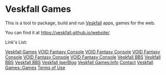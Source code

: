 # Veskfall Games
This is a tool to package, build and run [Veskfall](https://veskfall.itch.io/) apps, games for the web.

You can find it at https://veskfall.github.io/website/

Link's List:

[Veskfall Games](https://veskfall.github.io/website/)
[VOID Fantasy Console](veskfall.github.io/website/550e8400-e29b-41d4-a716-446655440000)
[VOID Fantasy Console](https://veskfall.github.io/website/550e8400-e29b-41d4-a716-446655440001)
[VOID Fantasy Console](https://veskfall.github.io/website/550e8400-e29b-41d4-a716-446655440002)
[VOID Fantasy Console](https://veskfall.github.io/website/550e8400-e29b-41d4-a716-446655440003)
[VOID Fantasy Console](https://veskfall.github.io/website/550e8400-e29b-41d4-a716-446655440004)
[Veskfall BBS](https://veskfall.github.io/website/550e8400-e29b-41d4-a716-446655440005)
[Veskfall BBS](https://veskfall.github.io/website/550e8400-e29b-41d4-a716-446655440006)
[Veskfall BBS](https://veskfall.github.io/website/550e8400-e29b-41d4-a716-446655440007)
[Veskfall IperBlog](https://veskfall.github.io/website/550e8400-e29b-41d4-a716-446655440008)
[Veskfall Games:Info](https://veskfall.github.io/website/550e8400-e29b-41d4-a716-446655440009)
[Contact](mailto:hey@veskfall.com)
[Veskfall Games::Games](https://veskfall.github.io/website/550e8400-e29b-41d4-a716-446655440010)
[Terms of Use](https://veskfall.github.io/website/550e8400-e29b-41d4-a716-446655440011)
